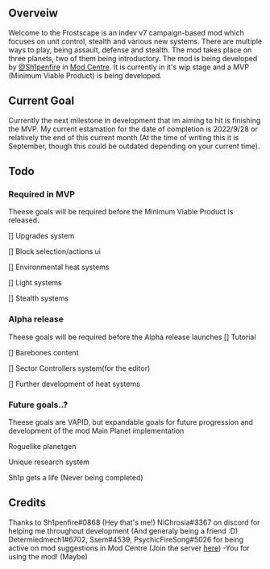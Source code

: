 ## Overveiw
Welcome to the Frostscape is an indev v7 campaign-based mod which focuses on unit control, stealth and various new systems. There are multiple ways to play, being assault, defense and stealth. The mod takes place on three planets, two of them being introductory. The mod is being developed by [@Sh1penfire](https://github.com/Sh1penfire) in [Mod Centre](https://discord.gg/XrFhAZys7T). It is currently in it's wip stage and a MVP (Minimum Viable Product) is being developed.

## Current Goal
Currently the next milestone in development that im aiming to hit is finishing the MVP. My current estamation for the date of completion is 2022/9/28 or relatively the end of this current month (At the time of writing this it is September, though this could be outdated depending on your current time).

## Todo

### Required in MVP
Theese goals will be required before the Minimum Viable Product is released.

[] Upgrades system

[] Block selection/actions ui

[] Environmental heat systems

[] Light systems

[] Stealth systems

### Alpha release
Theese goals will be required before the Alpha release launches
[] Tutorial

[] Barebones content

[] Sector Controllers system(for the editor)

[] Further development of heat systems


### Future goals..?
Theese goals are VAPID, but expandable goals for future progression and development of the mod
Main Planet implementation

Roguelike planetgen

Unique research system

Sh1p gets a life (Never being completed)

## Credits
Thanks to
Sh1penfire#0868 (Hey that's me!)
NiChrosia#3367 on discord for helping me throughout development (And generaly being a friend :D)
Determiedmech1#6702, Ssem#4539, PsychicFireSong#5026 for being active on mod suggestions in Mod Centre (Join the server [here](https://discord.gg/XrFhAZys7T))
-You for using the mod! (Maybe)
